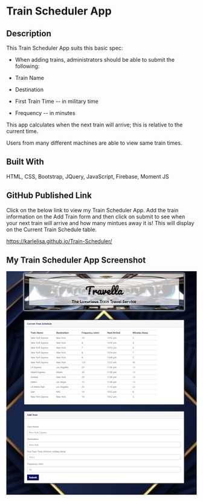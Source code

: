 # Train Scheduler App

## Description
This Train Scheduler App suits this basic spec:

* When adding trains, administrators should be able to submit the following:

* Train Name

* Destination

* First Train Time -- in military time

* Frequency -- in minutes

This app calculates when the next train will arrive; this is relative to the current time.

Users from many different machines are able to view same train times.


## Built With
HTML, CSS, Bootstrap, JQuery, JavaScript, Firebase, Moment JS


## GitHub Published Link
Click on the below link to view my Train Scheduler App. Add the train information on the Add Train form and then click on submit to see when your next train will arrive and how many mintues away it is! This will display on the Current Train Schedule table. 

https://karlelisa.github.io/Train-Scheduler/


## My Train Scheduler App Screenshot
![My Train Scheduler App Cover Page](/assets/images/my-train-scheduler-app-2.png) 
